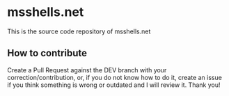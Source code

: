 # msshells.net
This is the source code repository of msshells.net

## How to contribute

Create a Pull Request against the DEV branch with your correction/contribution, or, if you do not know how to do it, create an issue if you think something is wrong or outdated and I will review it. Thank you!
